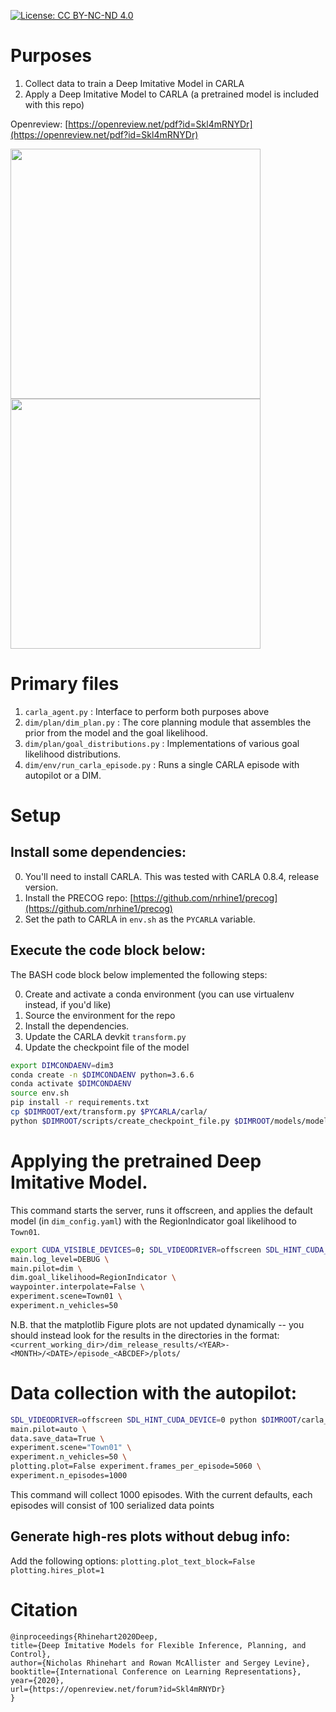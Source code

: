 [![License: CC BY-NC-ND 4.0](https://img.shields.io/badge/License-CC%20BY--NC--ND%204.0-lightgrey.svg)](https://creativecommons.org/licenses/by-nc-nd/4.0/)

# Purposes

1. Collect data to train a Deep Imitative Model in CARLA
2. Apply a Deep Imitative Model to CARLA (a pretrained model is included with this repo)

Openreview: [https://openreview.net/pdf?id=Skl4mRNYDr](https://openreview.net/pdf?id=Skl4mRNYDr)

<img src="example_ims/mixture.gif" width="400"/><img src="example_ims/region.gif" width="400"/>

# Primary files

1. `carla_agent.py` : Interface to perform both purposes above
2. `dim/plan/dim_plan.py` : The core planning module that assembles the prior from the model and the goal likelihood.
3. `dim/plan/goal_distributions.py` : Implementations of various goal likelihood distributions.
4. `dim/env/run_carla_episode.py` : Runs a single CARLA episode with autopilot or a DIM.

# Setup

## Install some dependencies:
0. You'll need to install CARLA. This was tested with CARLA 0.8.4, release version.
1. Install the PRECOG repo: [https://github.com/nrhine1/precog](https://github.com/nrhine1/precog)
2. Set the path to CARLA in `env.sh` as the `PYCARLA` variable.

## Execute the code block below:
The BASH code block below implemented the following steps:

0. Create and activate a conda environment (you can use virtualenv instead, if you'd like)
1. Source the environment for the repo
2. Install the dependencies.
3. Update the CARLA devkit `transform.py`
4. Update the checkpoint file of the model

```bash
export DIMCONDAENV=dim3
conda create -n $DIMCONDAENV python=3.6.6
conda activate $DIMCONDAENV
source env.sh
pip install -r requirements.txt
cp $DIMROOT/ext/transform.py $PYCARLA/carla/
python $DIMROOT/scripts/create_checkpoint_file.py $DIMROOT/models/model_0/
```

# Applying the pretrained Deep Imitative Model. 
This command starts the server, runs it offscreen, and applies the default model (in `dim_config.yaml`) with the RegionIndicator goal likelihood to `Town01`.
```bash
export CUDA_VISIBLE_DEVICES=0; SDL_VIDEODRIVER=offscreen SDL_HINT_CUDA_DEVICE=0 python -m pdb -c c $DIMROOT/carla_agent.py \
main.log_level=DEBUG \
main.pilot=dim \
dim.goal_likelihood=RegionIndicator \
waypointer.interpolate=False \
experiment.scene=Town01 \
experiment.n_vehicles=50
```
N.B. that the matplotlib Figure plots are not updated dynamically -- you should instead look for the results in the directories in the format: ```<current_working_dir>/dim_release_results/<YEAR>-<MONTH>/<DATE>/episode_<ABCDEF>/plots/```

# Data collection with the autopilot:

```bash
SDL_VIDEODRIVER=offscreen SDL_HINT_CUDA_DEVICE=0 python $DIMROOT/carla_agent.py \
main.pilot=auto \
data.save_data=True \
experiment.scene="Town01" \
experiment.n_vehicles=50 \
plotting.plot=False experiment.frames_per_episode=5060 \
experiment.n_episodes=1000
```

This command will collect 1000 episodes. With the current defaults, each episodes will consist of 100 serialized data points

## Generate high-res plots without debug info:
Add the following options: `plotting.plot_text_block=False plotting.hires_plot=1`

# Citation
```
@inproceedings{Rhinehart2020Deep,
title={Deep Imitative Models for Flexible Inference, Planning, and Control},
author={Nicholas Rhinehart and Rowan McAllister and Sergey Levine},
booktitle={International Conference on Learning Representations},
year={2020},
url={https://openreview.net/forum?id=Skl4mRNYDr}
}
```
